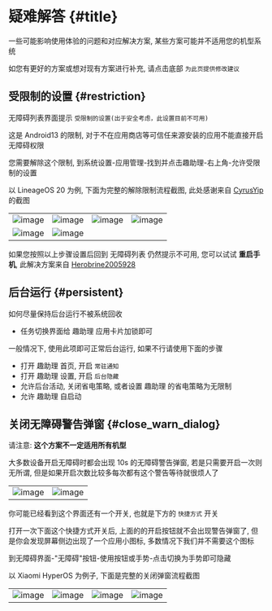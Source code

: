 # 疑难解答 {#title}

一些可能影响使用体验的问题和对应解决方案, 某些方案可能并不适用您的机型系统

如您有更好的方案或想对现有方案进行补充, 请点击底部 `为此页提供修改建议`

## 受限制的设置 {#restriction}

无障碍列表界面提示 `受限制的设置(出于安全考虑，此设置目前不可用)`

这是 Android13 的限制, 对于不在应用商店等可信任来源安装的应用不能直接开启无障碍权限

您需要解除这个限制, 到系统设置-应用管理-找到并点击趣助理-右上角-允许受限制的设置

以 LineageOS 20 为例, 下面为完整的解除限制流程截图, 此处感谢来自 [CyrusYip](https://github.com/miaoqidong/docs/issues/2) 的截图

|                                         |                                         |                                         |                                         |
| --------------------------------------- | --------------------------------------- | --------------------------------------- | --------------------------------------- |
| ![image](https://a.趣助理.li/0013.png) | ![image](https://a.趣助理.li/0014.png) | ![image](https://a.趣助理.li/0015.png) | ![image](https://a.趣助理.li/0016.png) |
| ![image](https://a.趣助理.li/0017.png) | ![image](https://a.趣助理.li/0018.png) |                                         |                                         |

如果您按照以上步骤设置后回到 无障碍列表 仍然提示不可用, 您可以试试 **重启手机**, 此解决方案来自 [Herobrine2005928](https://github.com/orgs/miaoqidong/discussions/433#discussioncomment-8899920)

## 后台运行 {#persistent}

如何尽量保持后台运行不被系统回收

- 任务切换界面给 趣助理 应用卡片加锁即可

一般情况下, 使用此项即可正常后台运行, 如果不行请使用下面的步骤

- 打开 趣助理 首页, 开启 `常驻通知`
- 打开 趣助理 设置, 开启 `后台隐藏`
- 允许后台活动, 关闭省电策略, 或者设置 趣助理 的省电策略为无限制
- 允许 趣助理 自启动

## 关闭无障碍警告弹窗 {#close_warn_dialog}

请注意: **这个方案不一定适用所有机型**

大多数设备开启无障碍时都会出现 10s 的无障碍警告弹窗, 若是只需要开启一次则无所谓, 但是如果开启次数比较多每次都有这个警告等待就很烦人了

|                                         |                                         |
| --------------------------------------- | --------------------------------------- |
| ![image](https://a.趣助理.li/0004.png) | ![image](https://a.趣助理.li/0005.png) |

你可能已经看到这个界面还有一个开关, 也就是下方的 `快捷方式` 开关

打开一次下面这个快捷方式开关后, 上面的的开启按钮就不会出现警告弹窗了, 但是你会发现屏幕侧边出现了一个应用小图标, 多数情况下我们并不需要这个图标

到无障碍界面-"无障碍"按钮-使用按钮或手势-点击切换为手势即可隐藏

以 Xiaomi HyperOS 为例子, 下面是完整的关闭弹窗流程截图

|                                         |                                         |                                         |                                         |
| --------------------------------------- | --------------------------------------- | --------------------------------------- | --------------------------------------- |
| ![image](https://a.趣助理.li/0009.png) | ![image](https://a.趣助理.li/0010.png) | ![image](https://a.趣助理.li/0011.png) | ![image](https://a.趣助理.li/0012.png) |
